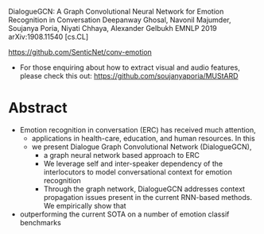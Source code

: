 DialogueGCN: A Graph Convolutional Neural Network for Emotion Recognition in Conversation
Deepanway Ghosal, Navonil Majumder, Soujanya Poria, Niyati Chhaya, Alexander Gelbukh
EMNLP 2019 arXiv:1908.11540 [cs.CL]

https://github.com/SenticNet/conv-emotion
*  For those enquiring about how to extract visual and audio features, please
   check this out: https://github.com/soujanyaporia/MUStARD

# Abstract

* Emotion recognition in conversation (ERC) has received much attention,
  * applications in health-care, education, and human resources. In this
  * we present Dialogue Graph Convolutional Network (DialogueGCN),
    * a graph neural network based approach to ERC
    * We leverage self and inter-speaker dependency of the interlocutors to
      model conversational context for emotion recognition
    * Through the graph network, DialogueGCN addresses context propagation
      issues present in the current RNN-based methods. We empirically show that
* outperforming the current SOTA on a number of emotion classif benchmarks
